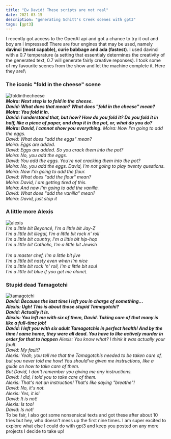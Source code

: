 ```yaml
---
title: "Ew David! These scripts are not real"
date: 2021-03-15
description: "generating Schitt's Creek scenes with gpt3"
tags: [gpt3]
---
```

I recently got access to the OpenAI api and got a chance to try it out and boy am I impressed!
There are four engines that may be used, namely **davinci (most capable), curie babbage and ada (fastest)**.
I used davinci with a 0.7 temperature (a setting that essentialy determines the creativity of the generated text, 0.7 will generate fairly creative reponses).
I took some of my favourite scenes from the show and let the machine complete it. Here they are!\
### The iconic "fold in the cheese" scene 
![foldinthecheese](https://i.imgur.com/a9KYTL4.gif)\
***Moira: Next step is to fold in the cheese.\
David: What does that mean? What does "fold in the cheese" mean?\
Moira: You fold it in.\
David: I understand that, but how? How do you fold it? Do you fold it in half, like a piece of paper, and drop it in the pot, or, what do you do?\
Moira: David, I cannot show you everything.***
*Moira: Now I'm going to add the eggs.\
David: What does "add the eggs" mean?\
Moira: Eggs are added.\
David: Eggs are added. So you crack them into the pot?\
Moira: No, you add the eggs.\
David: You add the eggs. You're not cracking them into the pot?\
Moira: No, you add the eggs. David, I'm not going to play twenty questions.\
Moira: Now I'm going to add the flour.\
David: What does "add the flour" mean? \
Moira: David, I am getting tired of this.\
Moira: And now I'm going to add the vanilla.\
David: What does "add the vanilla" mean?\
Moira: David, just stop it*

### A little more Alexis
![alexis](https://i.imgur.com/ZQUWS5k.gif)\
*I'm a little bit Beyoncé, I'm a little bit Jay-Z\
I'm a little bit illegal, I'm a little bit rock n' roll\
I'm a little bit country, I'm a little bit hip-hop\
I'm a little bit Catholic, I'm a little bit Jewish\
\
I'm a master chef, I'm a little bit jive\
I'm a little bit nasty even when I'm nice\
I'm a little bit rock 'n' roll, I'm a little bit soul\
I'm a little bit blue if you get me alone*\
### Stupid dead Tamagotchi
![tamagotchi](https://i.imgur.com/ovoMQyE.jpg)\
***David: Because the last time I left you in charge of something... \
Alexis: Ugh! This is about those stupid Tamagotchi?\
David: Actually it is. \
Alexis: You left me with six of them, David. Taking care of that many is like a full-time job!\
David: I left you with six adult Tamagotchis in perfect health! And by the time I came home, they were all dead. You have to like actively murder in order for that to happen***
*Alexis: You know what? I think it was actually your fault.\
David: My fault?\
Alexis: Yeah, you tell me that the Tamagotchis needed to be taken care of, but you never told me how! You should've given me instructions, like a guide on how to take care of them.\
But David, I don't remember you giving me any instructions.\
David: I did, I told you to take care of them.\
Alexis: That's not an instruction! That's like saying "breathe"!\
David: No, it's not.\
Alexis: Yes, it is!\
David: It is not!\
Alexis: Is too!\
David: Is not!*\
To be fair, I also got some nonsensical texts and got these after about 10 tries but hey, who doesn't mess up the first nine times. I am super excited to explore what else I could do with gpt3 and keep you posted on any more projects I decide to take up! 


